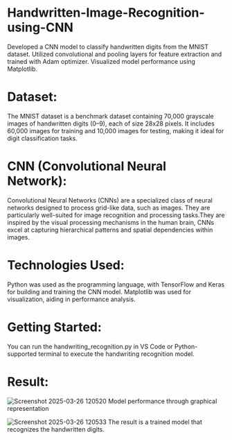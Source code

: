 # Handwritten-Image-Recognition-using-CNN
 Developed a CNN model to classify handwritten digits from the MNIST dataset. Utilized convolutional and pooling layers for feature extraction and trained with Adam optimizer. Visualized model performance using Matplotlib. 
 
# Dataset:
 The MNIST dataset is a benchmark dataset containing 70,000 grayscale images of handwritten digits (0–9), each of size 28x28 pixels. It includes 60,000 images for training and 10,000 images for testing, making it ideal for digit classification tasks.

# CNN (Convolutional Neural Network):
 Convolutional Neural Networks (CNNs) are a specialized class of neural networks designed to process grid-like data, such as images. They are particularly well-suited for image recognition and processing tasks.They are inspired by the visual processing mechanisms in the human brain, CNNs excel at capturing hierarchical patterns and spatial dependencies within images.

# Technologies Used:
 Python was used as the programming language, with TensorFlow and Keras for building and training the CNN model. Matplotlib was used for visualization, aiding in performance analysis.

# Getting Started:
 You can run the handwriting_recognition.py in VS Code or Python-supported terminal to execute the handwriting recognition model.

# Result:
![Screenshot 2025-03-26 120520](https://github.com/user-attachments/assets/debfb267-a733-47c6-9d88-c971c807b621)
Model performance through graphical representation

![Screenshot 2025-03-26 120533](https://github.com/user-attachments/assets/b15a3822-1373-4b80-b113-5cb48f5c2459)
The result is a trained model that recognizes the handwritten digits.

